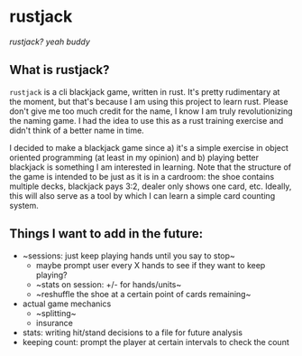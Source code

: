 # rustjack

_rustjack? yeah buddy_

## What is rustjack?

`rustjack` is a cli blackjack game, written in rust. It's pretty rudimentary at the moment, but that's because I am using this project to learn rust. Please don't give me too much credit for the name, I know I am truly revolutionizing the naming game. I had the idea to use this as a rust training exercise and didn't think of a better name in time.

I decided to make a blackjack game since a) it's a simple exercise in object oriented programming (at least in my opinion) and b) playing better blackjack is something I am interested in learning. Note that the structure of the game is intended to be just as it is in a cardroom: the shoe contains multiple decks, blackjack pays 3:2, dealer only shows one card, etc. Ideally, this will also serve as a tool by which I can learn a simple card counting system.

## Things I want to add in the future:

- ~sessions: just keep playing hands until you say to stop~
  - maybe prompt user every X hands to see if they want to keep playing?
  - ~stats on session: +/- for hands/units~
  - ~reshuffle the shoe at a certain point of cards remaining~
- actual game mechanics
  - ~splitting~
  - insurance
- stats: writing hit/stand decisions to a file for future analysis
- keeping count: prompt the player at certain intervals to check the count

